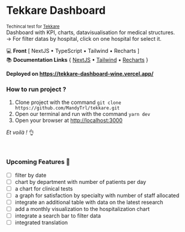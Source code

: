 # Tekkare Dashboard
<sup>Techincal test for [Tekkare](https://tekkare.com/)</sup> <br>
Dashboard with KPI, charts, datavisualisation for medical structures.<br>
→	 For filter datas by hospital, click on one hospital for select it.<br>

💻 **Front** [ NextJS • TypeScript • Tailwind • Recharts ]<br>
📚 **Documentation Links**
{ [NextJS](https://nextjs.org/) • 
[Tailwind](https://tailwindcss.com/) • 
[Recharts](https://recharts.org/en-US) }

**Deployed on https://tekkare-dashboard-wine.vercel.app/**
<br>

### How to run project ?
1. Clone project with the command ```git clone https://github.com/MandyTrl/tekkare.git```
2. Open our terminal and run with the command ```yarn dev```
3. Open your browser at [http://localhost:3000](http://localhost:3000/)

  _Et voilà !_ 👌

<br>

### Upcoming Features 🚀
- [ ]  filter by date
- [ ]  chart by department with number of patients per day
- [ ]  a chart for clinical tests
- [ ]  a graph for satisfaction by specialty with number of staff allocated
- [ ]  integrate an additional table with data on the latest research
- [ ]  add a monthly visualization to the hospitalization chart
- [ ]  integrate a search bar to filter data
- [ ]  integrated translation
